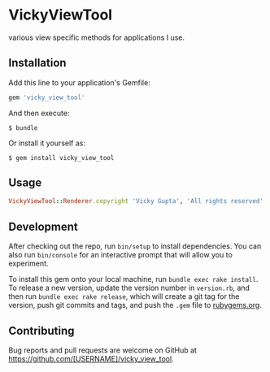 # VickyViewTool

various view specific methods for applications I use.

## Installation

Add this line to your application's Gemfile:

```ruby
gem 'vicky_view_tool'
```

And then execute:

    $ bundle

Or install it yourself as:

    $ gem install vicky_view_tool

## Usage

```ruby
VickyViewTool::Renderer.copyright 'Vicky Gupta', 'All rights reserved'
```

## Development

After checking out the repo, run `bin/setup` to install dependencies. You can also run `bin/console` for an interactive prompt that will allow you to experiment.

To install this gem onto your local machine, run `bundle exec rake install`. To release a new version, update the version number in `version.rb`, and then run `bundle exec rake release`, which will create a git tag for the version, push git commits and tags, and push the `.gem` file to [rubygems.org](https://rubygems.org).

## Contributing

Bug reports and pull requests are welcome on GitHub at https://github.com/[USERNAME]/vicky_view_tool.
